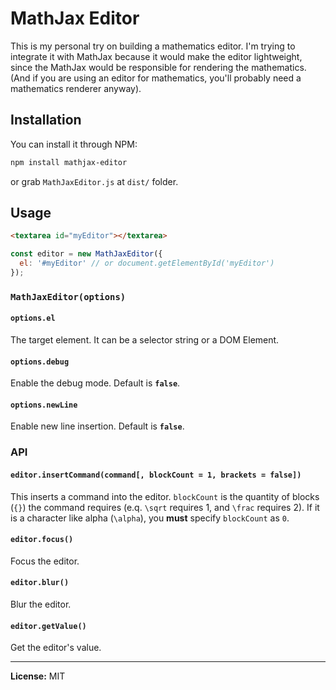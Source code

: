 # MathJax Editor

This is my personal try on building a mathematics editor. I'm trying to integrate it with MathJax because it would make the editor lightweight, since the MathJax would be responsible for rendering the mathematics. (And if you are using an editor for mathematics, you'll probably need a mathematics renderer anyway).

## Installation

You can install it through NPM:

``` bash
npm install mathjax-editor
```

or grab `MathJaxEditor.js` at `dist/` folder.

## Usage

``` html
<textarea id="myEditor"></textarea>
```

``` javascript
const editor = new MathJaxEditor({
  el: '#myEditor' // or document.getElementById('myEditor')
});
```

### `MathJaxEditor(options)`

#### `options.el`

The target element. It can be a selector string or a DOM Element.

#### `options.debug`

Enable the debug mode. Default is **`false`**.

#### `options.newLine`

Enable new line insertion. Default is **`false`**.

### API

#### `editor.insertCommand(command[, blockCount = 1, brackets = false])`

This inserts a command into the editor. `blockCount` is the quantity of blocks (`{}`) the command requires (e.q. `\sqrt` requires 1, and `\frac` requires 2). If it is a character like alpha (`\alpha`), you **must** specify `blockCount` as `0`.

#### `editor.focus()`

Focus the editor.

#### `editor.blur()`

Blur the editor.

#### `editor.getValue()`

Get the editor's value.

---

**License:** MIT